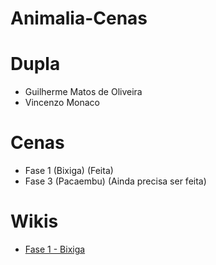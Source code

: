 # Animalia-Cenas

# Dupla
- Guilherme Matos de Oliveira
- Vincenzo Monaco

# Cenas
- Fase 1 (Bixiga) (Feita)
- Fase 3 (Pacaembu) (Ainda precisa ser feita)

# Wikis
-  [Fase 1 - Bixiga]([https://github.com/GuilhermeM777/Animalia/wiki/Fases%E2%80%90M%C3%BAsicas](https://github.com/GuilhermeM777/Animalia-Cenas/wiki/Fase-1-(Bixiga)))
